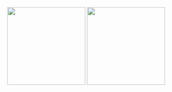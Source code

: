 <div>
  <img height="180em" src="https://github-readme-stats.vercel.app/api?username=robs-full&show_icons=true&theme=transparent" /> 
  <img height="180em" src="https://github-readme-stats.vercel.app/api/top-langs/?username=robs-full&hide_progress=true" /> 
</div>
